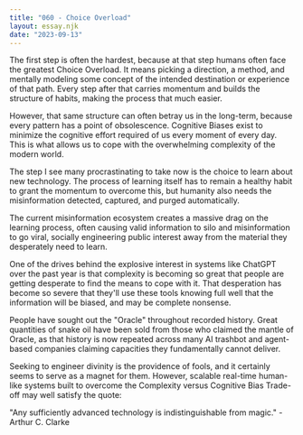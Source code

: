 ```yaml
---
title: "060 - Choice Overload"
layout: essay.njk
date: "2023-09-13"
---
```


The first step is often the hardest, because at that step humans often face the greatest Choice Overload. It means picking a direction, a method, and mentally modeling some concept of the intended destination or experience of that path. Every step after that carries momentum and builds the structure of habits, making the process that much easier.

However, that same structure can often betray us in the long-term, because every pattern has a point of obsolescence. Cognitive Biases exist to minimize the cognitive effort required of us every moment of every day. This is what allows us to cope with the overwhelming complexity of the modern world.

The step I see many procrastinating to take now is the choice to learn about new technology. The process of learning itself has to remain a healthy habit to grant the momentum to overcome this, but humanity also needs the misinformation detected, captured, and purged automatically.

The current misinformation ecosystem creates a massive drag on the learning process, often causing valid information to silo and misinformation to go viral, socially engineering public interest away from the material they desperately need to learn.

One of the drives behind the explosive interest in systems like ChatGPT over the past year is that complexity is becoming so great that people are getting desperate to find the means to cope with it. That desperation has become so severe that they'll use these tools knowing full well that the information will be biased, and may be complete nonsense.

People have sought out the "Oracle" throughout recorded history. Great quantities of snake oil have been sold from those who claimed the mantle of Oracle, as that history is now repeated across many AI trashbot and agent-based companies claiming capacities they fundamentally cannot deliver.

Seeking to engineer divinity is the providence of fools, and it certainly seems to serve as a magnet for them. However, scalable real-time human-like systems built to overcome the Complexity versus Cognitive Bias Trade-off may well satisfy the quote:

"Any sufficiently advanced technology is indistinguishable from magic." - Arthur C. Clarke